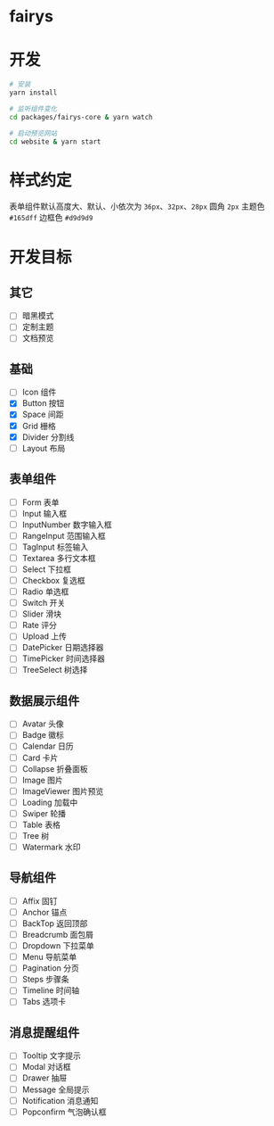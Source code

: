# fairys

# 开发

```bash
# 安装
yarn install

# 监听组件变化 
cd packages/fairys-core & yarn watch

# 启动预览网站
cd website & yarn start
```

# 样式约定
表单组件默认高度大、默认、小依次为 `36px`、`32px`、`28px`
圆角 `2px`
主题色 `#165dff`
边框色 `#d9d9d9`


# 开发目标
## 其它
- [ ] 暗黑模式
- [ ] 定制主题
- [ ] 文档预览

## 基础
- [ ] Icon 组件
- [x] Button 按钮
- [x] Space 间距
- [x] Grid 栅格
- [x] Divider 分割线
- [ ] Layout 布局

## 表单组件
- [ ] Form 表单
- [ ] Input 输入框
- [ ] InputNumber 数字输入框
- [ ] RangeInput 范围输入框
- [ ] TagInput 标签输入
- [ ] Textarea 多行文本框
- [ ] Select 下拉框
- [ ] Checkbox 复选框
- [ ] Radio 单选框
- [ ] Switch 开关
- [ ] Slider 滑块
- [ ] Rate 评分
- [ ] Upload 上传
- [ ] DatePicker 日期选择器
- [ ] TimePicker 时间选择器
- [ ] TreeSelect 树选择

## 数据展示组件
- [ ] Avatar 头像
- [ ] Badge 徽标
- [ ] Calendar 日历
- [ ] Card 卡片
- [ ] Collapse 折叠面板
- [ ] Image 图片
- [ ] ImageViewer 图片预览
- [ ] Loading 加载中
- [ ] Swiper 轮播
- [ ] Table 表格
- [ ] Tree 树
- [ ] Watermark 水印

## 导航组件
- [ ] Affix 固钉
- [ ] Anchor 锚点
- [ ] BackTop 返回顶部
- [ ] Breadcrumb 面包屑
- [ ] Dropdown 下拉菜单
- [ ] Menu 导航菜单
- [ ] Pagination 分页
- [ ] Steps 步骤条
- [ ] Timeline 时间轴
- [ ] Tabs 选项卡

## 消息提醒组件
- [ ] Tooltip 文字提示
- [ ] Modal 对话框
- [ ] Drawer 抽屉
- [ ] Message 全局提示
- [ ] Notification 消息通知
- [ ] Popconfirm 气泡确认框
